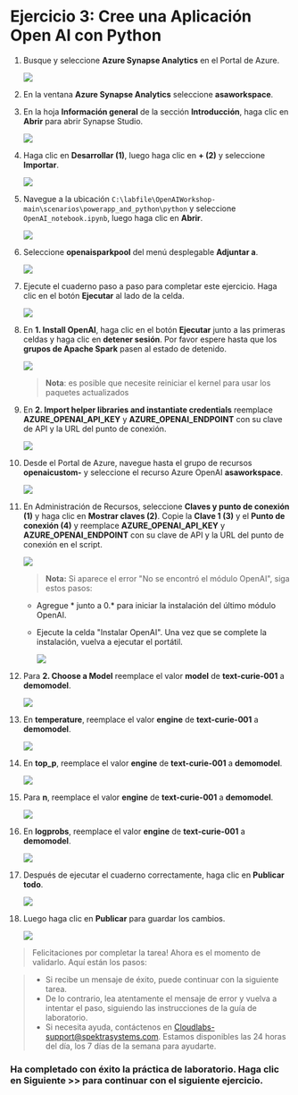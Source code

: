 # Ejercicio 3: Cree una Aplicación Open AI con Python

1. Busque y seleccione **Azure Synapse Analytics** en el Portal de Azure.

      ![](images/synapse-1.png)

1. En la ventana **Azure Synapse Analytics** seleccione **asaworkspace<inject key="DeploymentID" enableCopy="false"/>**.   

1. En la hoja **Información general** de la sección **Introducción**, haga clic en **Abrir** para abrir Synapse Studio.
     
     ![](../openai_batch_pipeline/images/image(10).png)
    
1. Haga clic en **Desarrollar (1)**, luego haga clic en **+ (2)** y seleccione **Importar**.

    ![](images/import-note.png)

1. Navegue a la ubicación `C:\labfile\OpenAIWorkshop-main\scenarios\powerapp_and_python\python` y seleccione `OpenAI_notebook.ipynb`, luego haga clic en **Abrir**.

     ![](images/notebook.png)

1. Seleccione **openaisparkpool** del menú desplegable **Adjuntar a**.

    ![](images/openai-sparkpool.png)

1. Ejecute el cuaderno paso a paso para completar este ejercicio. Haga clic en el botón **Ejecutar** al lado de la celda.

     ![](images/run.png)

1. En **1. Install OpenAI**, haga clic en el botón **Ejecutar** junto a las primeras celdas y haga clic en **detener sesión**. Por favor espere hasta que los **grupos de Apache Spark** pasen al estado de detenido.

     ![](images/run-python1.png)

      > **Nota**: es posible que necesite reiniciar el kernel para usar los paquetes actualizados

1. En **2. Import helper libraries and instantiate credentials** reemplace **AZURE_OPENAI_API_KEY** y **AZURE_OPENAI_ENDPOINT** con su clave de API y la URL del punto de conexión.

     ![](images/key-endpoint.png)
   
1. Desde el Portal de Azure, navegue hasta el grupo de recursos  **openaicustom-<inject key="DeploymentID" enableCopy="false"/>** y seleccione el recurso Azure OpenAI **asaworkspace<inject key="DeploymentID" enableCopy="false"/>**.

    ![](images/Ex4b-S7.1-2.png)

1. En Administración de Recursos, seleccione **Claves y punto de conexión (1)** y haga clic en **Mostrar claves (2)**. Copie la **Clave 1 (3)** y el **Punto de conexión (4)** y reemplace **AZURE_OPENAI_API_KEY** y **AZURE_OPENAI_ENDPOINT** con su clave de API y la URL del punto de conexión en el script.

   ![](images/p22-1-1.png)
     

    > **Nota:** Si aparece el error "No se encontró el módulo OpenAI", siga estos pasos:

    -  Agregue * junto a 0.* para iniciar la instalación del último módulo OpenAI.

    - Ejecute la celda "Instalar OpenAI". Una vez que se complete la instalación, vuelva a ejecutar el portátil.

      ![](images/pip-install.png)

1. Para **2. Choose a Model** reemplace el valor **model** de **text-curie-001** a **demomodel**.

    ![](images/choosemodel.png)

1. En **temperature**, reemplace el valor **engine** de **text-curie-001** a **demomodel**.

     ![](images/temp.png)

1. En **top_p**, reemplace el valor **engine** de **text-curie-001** a **demomodel**.

     ![](images/top-p.png)

1. Para **n**, reemplace el valor **engine** de **text-curie-001** a **demomodel**.

     ![](images/n.png)

1. En **logprobs**, reemplace el valor **engine** de **text-curie-001** a **demomodel**.

     ![](images/logprobs.png)

1. Después de ejecutar el cuaderno correctamente, haga clic en **Publicar todo**.

     ![](images/publish.png)

1. Luego haga clic en **Publicar** para guardar los cambios. 

    ![](images/publish-1.png)

> Felicitaciones por completar la tarea! Ahora es el momento de validarlo. Aquí están los pasos:

> - Si recibe un mensaje de éxito, puede continuar con la siguiente tarea.
> - De lo contrario, lea atentamente el mensaje de error y vuelva a intentar el paso, siguiendo las instrucciones de la guía de laboratorio.
> - Si necesita ayuda, contáctenos en Cloudlabs-support@spektrasystems.com. Estamos disponibles las 24 horas del día, los 7 días de la semana para ayudarte.
  
 <validation step="f943c5b3-b07a-4779-bc2f-9e13ee01378a" />


### Ha completado con éxito la práctica de laboratorio. Haga clic en **Siguiente >>** para continuar con el siguiente ejercicio.

